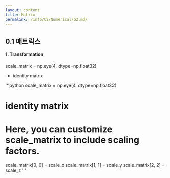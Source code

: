 ```yaml
---
layout: content
title: Matrix
permalink: /info/CS/Numerical/G2.md/
---
```


## 0.1 매트릭스
#### 1. Transformation

scale_matrix = np.eye(4, dtype=np.float32)
- identity matrix

'''python
scale_matrix = np.eye(4, dtype=np.float32)
# identity matrix
# Here, you can customize scale_matrix to include scaling factors.
scale_matrix[0, 0] = scale_x
scale_matrix[1, 1] = scale_y
scale_matrix[2, 2] = scale_z
'''

